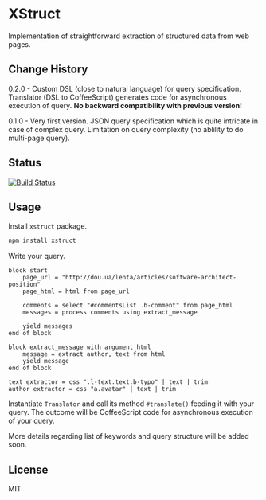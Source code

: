 XStruct
=======

Implementation of straightforward extraction of structured data from web pages.

Change History
--------------

0.2.0 - Custom DSL (close to natural language) for query specification. Translator (DSL to CoffeeScript) generates code for asynchronous execution of query. **No backward compatibility with previous version!**

0.1.0 - Very first version. JSON query specification which is quite intricate in case of complex query. Limitation on query complexity (no ablility to do multi-page query).

Status
------

[![Build Status](https://travis-ci.org/titarenko/node-xstruct.png)](https://travis-ci.org/titarenko/node-xstruct)

Usage
-----

Install `xstruct` package.

```bash
npm install xstruct
```

Write your query.

```
block start
	page_url = "http://dou.ua/lenta/articles/software-architect-position"
	page_html = html from page_url
	
	comments = select "#commentsList .b-comment" from page_html
	messages = process comments using extract_message
	
	yield messages
end of block

block extract_message with argument html
	message = extract author, text from html
	yield message	
end of block

text extractor = css ".l-text.text.b-typo" | text | trim
author extractor = css "a.avatar" | text | trim
```

Instantiate `Translator` and call its method `#translate()` feeding it with your query. The outcome will be CoffeeScript code for asynchronous execution of your query.

More details regarding list of keywords and query structure will be added soon.

License
-------

MIT
